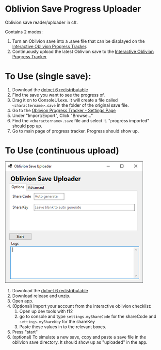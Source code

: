 # Oblivion Save Progress Uploader
Oblivion save reader/uploader in c#.

Contains 2 modes:
 1. Turn an Oblivion save into a .save file that can be displayed on the [Interactive Oblivion Progress Tracker](https://michaelebert.github.io/OblivionProgressTracker/index.html).
 2. Continuously upload the latest Oblivion save to the [Interactive Oblivion Progress Tracker](https://michaelebert.github.io/OblivionProgressTracker/index.html) 

# To Use (single save):
1. Download the [dotnet 6 redistributable](https://dotnet.microsoft.com/en-us/download/dotnet/6.0)
2. Find the save you want to see the progress of.
3. Drag it on to ConsoleUI.exe. It will create a file called `<charactername>.save` in the folder of the original save file.
4. Go to the [Oblivion Progress Tracker - Settings Page](https://michaelebert.github.io/OblivionProgressTracker/settings.html)
5. Under "Import/Export", Click "Browse..."
6. Find the `<charactername>.save` file and select it. "progress imported" should pop up.
7. Go to main page of progress tracker. Progress should show up.

# To Use (continuous upload)
![Main interface of auto uploader](./doc/appImage.png)
1. Download the [dotnet 6 redistributable](https://dotnet.microsoft.com/en-us/download/dotnet/6.0)
2. Download release and unzip.
3. Open app.
4. (Optional) Import your account from the interactive oblivion checklist:
   1. Open up dev tools with f12
   2. go to console and type `settings.myShareCode` for the shareCode and `settings.myShareKey` for the shareKey
   3. Paste these values in to the relevant boxes.
5. Press "start"
6. (optional) To simulate a new save, copy and paste a save file in the oblivion save directory. It should show up as "uploaded" in the app.
